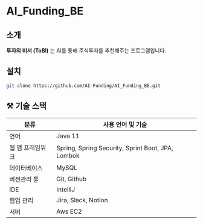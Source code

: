 # AI_Funding_BE

## 소개 
**투자의 비서 (ToBI)** 는 AI를 통해 주식투자를 추천해주는 프로그램입니다.

## 설치

```bash
git clone https://github.com/AI-Funding/AI_Funding_BE.git
```
## ⚒ 기술 스택

| 분류 | 사용 언어 및 기술 |
|---|---|
|언어| Java 11|
|웹 앱 프레임워크| Spring, Spring Security, Sprint Boot, JPA, Lombok|
|데이터베이스| MySQL|
|버전관리 툴| Git, Github|
|IDE| IntelliJ|
|협업 관리| Jira, Slack, Notion|
|서버| Aws EC2




